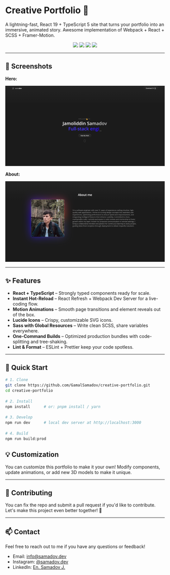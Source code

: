 # Creative Portfolio 🚀  
A lightning-fast, React 19 + TypeScript 5 site that turns your portfolio into an immersive, animated story. Awesome implementation of Webpack + React + SCSS + Framer-Motion.

<p align="center">
  <img src="https://img.shields.io/badge/React-19-blue.svg" />
  <img src="https://img.shields.io/badge/TypeScript-5.8-blue.svg" />
  <img src="https://img.shields.io/badge/Webpack-5.99-blue.svg" />
  <img src="https://img.shields.io/badge/License-ISC-green.svg" />
</p>

---

## 📸 Screenshots

**Hero:**

<img src="https://github.com/GamalSamadov/creative-portfolio/blob/main/screenshots/hero.png" alt="Hero" width="800" />

**About:**

<img src="https://github.com/GamalSamadov/creative-portfolio/blob/main/screenshots/about.png" alt="About" width="800" />

---

## ✨ Features

- **React + TypeScript** – Strongly typed components ready for scale.  
- **Instant Hot-Reload** – React Refresh + Webpack Dev Server for a live-coding flow.  
- **Motion Animations** – Smooth page transitions and element reveals out of the box.  
- **Lucide Icons** – Crispy, customizable SVG icons.  
- **Sass with Global Resources** – Write clean SCSS, share variables everywhere.  
- **One-Command Builds** – Optimized production bundles with code-splitting and tree-shaking.  
- **Lint & Format** – ESLint + Prettier keep your code spotless.

---

## 🚀 Quick Start

```bash
# 1. Clone
git clone https://github.com/GamalSamadov/creative-portfolio.git
cd creative-portfolio

# 2. Install
npm install      # or: pnpm install / yarn

# 3. Develop
npm run dev      # local dev server at http://localhost:3000

# 4. Build
npm run build:prod
```

## 💡 Customization

You can customize this portfolio to make it your own! Modify components, update animations, or add new 3D models to make it unique.

---

## 🤝 Contributing

You can fix the repo and submit a pull request if you'd like to contribute. Let's make this project even better together! 🌟

---

## 📫 Contact

Feel free to reach out to me if you have any questions or feedback!

- Email: info@samadov.dev
- Instagram: [@samadov.dev](https://www.instagram.com/janob.dev/)
- LinkedIn: [En. Samadov J.](https://linkedin.com/in/gamalsamadov)

